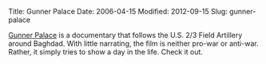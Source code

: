 Title: Gunner Palace
Date: 2006-04-15
Modified: 2012-09-15
Slug: gunner-palace

<a href="http://www.imdb.com/title/tt0424129/" >Gunner Palace</a> is a documentary that follows the U.S. 2/3 Field Artillery around Baghdad. With little narrating, the film is neither pro-war or anti-war. Rather, it simply tries to show a day in the life.
Check it out.

